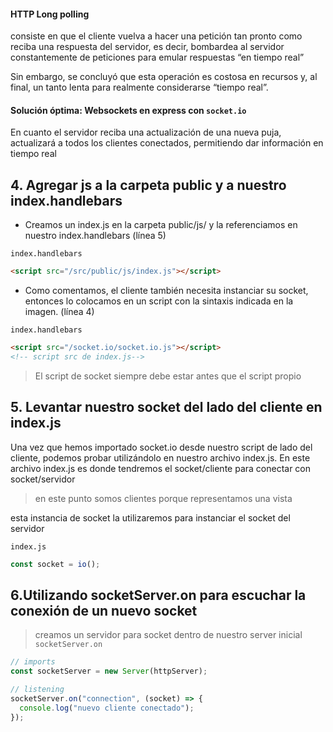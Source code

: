#### HTTP Long polling

consiste en que el cliente vuelva a hacer una petición tan pronto como reciba una respuesta del servidor, es decir, bombardea al servidor constantemente de peticiones para emular respuestas “en tiempo real”

Sin embargo, se concluyó que esta operación es costosa en recursos y, al final, un tanto lenta para realmente considerarse “tiempo real”.

#### Solución óptima: Websockets en express con `socket.io`

En cuanto el servidor reciba una actualización de una nueva puja, actualizará a todos los clientes conectados, permitiendo dar información en tiempo real

## 4. Agregar js a la carpeta public y a nuestro index.handlebars

- Creamos un index.js en la carpeta public/js/ y la referenciamos en nuestro index.handlebars (línea 5)

`index.handlebars`

```html
<script src="/src/public/js/index.js"></script>
```

- Como comentamos, el cliente también necesita instanciar su socket, entonces lo colocamos en un script con la sintaxis indicada en la imagen. (línea 4)

`index.handlebars`

```html
<script src="/socket.io/socket.io.js"></script>
<!-- script src de index.js-->
```

> El script de socket siempre debe estar antes que el script propio

## 5. Levantar nuestro socket del lado del cliente en index.js

Una vez que hemos importado socket.io desde nuestro script de lado del cliente, podemos probar utilizándolo en nuestro archivo index.js.
En este archivo index.js es donde tendremos el socket/cliente para conectar con socket/servidor

> en este punto somos clientes porque representamos una vista

esta instancia de socket la utilizaremos para instanciar el socket del servidor

`index.js`

```js
const socket = io();
```

## 6.Utilizando socketServer.on para escuchar la conexión de un nuevo socket

> creamos un servidor para socket dentro de nuestro server inicial
> `socketServer.on`

```js
// imports
const socketServer = new Server(httpServer);

// listening
socketServer.on("connection", (socket) => {
  console.log("nuevo cliente conectado");
});
```
